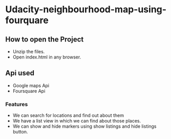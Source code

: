 # Udacity-neighbourhood-map-using-fourquare
## How to open the Project
* Unzip the files.
* Open index.html in any browser.
## Api used
* Google maps Api
* Foursquare Api
### Features
* We can search for locations and find out about them
* We have a list view in which we can find about those places.
* We can show and hide markers using show listings and hide listings button. 
